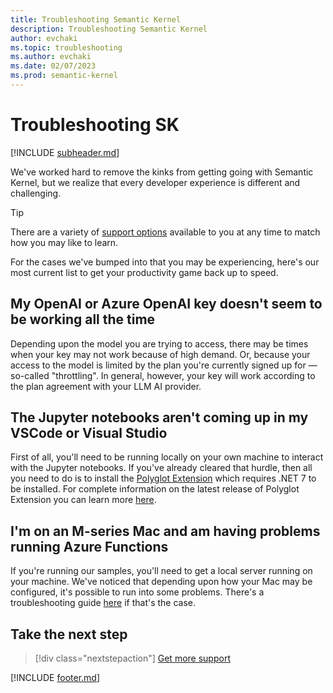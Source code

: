```yaml
---
title: Troubleshooting Semantic Kernel
description: Troubleshooting Semantic Kernel
author: evchaki
ms.topic: troubleshooting
ms.author: evchaki
ms.date: 02/07/2023
ms.prod: semantic-kernel
---
```

# Troubleshooting SK


[!INCLUDE [subheader.md](../includes/pat_medium.md)]

We've worked hard to remove the kinks from getting going with Semantic Kernel, but we realize that every developer experience is different and challenging. 

> [!TIP]
> There are a variety of [support options](overview) available to you at any time to match how you may like to learn.

For the cases we've bumped into that you may be experiencing, here's our most current list to get your productivity game back up to speed.

## My OpenAI or Azure OpenAI key doesn't seem to be working all the time

Depending upon the model you are trying to access, there may be times when your key may not work because of high demand. Or, because your access to the model is limited by the plan you're currently signed up for — so-called "throttling". In general, however, your key will work according to the plan agreement with your LLM AI provider. 

## The Jupyter notebooks aren't coming up in my VSCode or Visual Studio

First of all, you'll need to be running locally on your own machine to interact with the Jupyter notebooks. If you've already cleared that hurdle, then all you need to do is to install the [Polyglot Extension](https://marketplace.visualstudio.com/items?itemName=ms-dotnettools.dotnet-interactive-vscode) which requires .NET 7 to be installed. For complete information on the latest release of Polyglot Extension you can learn more [here](https://devblogs.microsoft.com/dotnet/polyglot-notebooks-december-2022-release/).

## I'm on an M-series Mac and am having problems running Azure Functions

If you're running our samples, you'll need to get a local server running on your machine. We've noticed that depending upon how your Mac may be configured, it's possible to run into some problems. There's a troubleshooting guide [here](mseriesmacbook) if that's the case.

## Take the next step

> [!div class="nextstepaction"]
> [Get more support](overview)

[!INCLUDE [footer.md](../includes/footer.md)]
